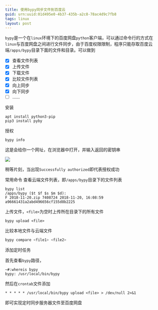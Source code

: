 ```yaml
---
title: 使用bypy同步文件到百度云
guid: urn:uuid:01d495e0-4b37-435b-a2c8-78ac4d9c7fb8
tags: linux
layout: post
---
```

`bypy`是一个在`linux`环境下的百度网盘`python`客户端，可以通过命令行的方式在`linux`与百度网盘之间进行文件同步，由于百度权限限制，程序只能存取百度云端`/apps/bypy`目录下面的文件和目录。可以做到

- [x] 查看文件列表
- [x] 上传文件
- [x] 下载文件
- [x] 比较文件列表
- [x] 向上同步
- [x] 向下同步
- [ ] ......

安装

```shell
apt install python3-pip
pip3 install pyby
```

授权

```
bypy info
```

这是会给你一个网址，在浏览器中打开，并输入返回的密钥串

![](https://samzong.oss-cn-shenzhen.aliyuncs.com/blog/2grhz.png)

稍等片刻，当出现`Successfully authorized`即代表授权成功

常用命令
查看云端文件列表，即`/apps/bypy`目录下的文件列表
```
bypy list
/apps/bypy ($t $f $s $m $d):
F 2018-11-20.zip 7408724 2018-11-20, 16:08:59 a96661431a2abd496656cf155d8b2225
```

上传文件，`<file>`为空时上传所在目录下的所有文件
```
bypy upload <file>
```
比较本地文件与云端文件
```python
bypy compare <file1> <file2>
```

添加定时任务

首先查看`bypy`路径，

```shell
~#:whereis bypy
bypy: /usr/local/bin/bypy
```

然后在`crontab`文件添加

```shell
* * * * * /usr/local/bin/bypy upload <file> > /dev/null 2>&1
```

即可实现定时同步服务器文件至百度网盘